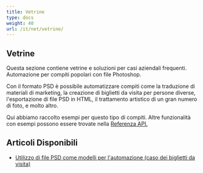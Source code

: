 ```yaml
---
title: Vetrine
type: docs
weight: 40
url: /it/net/vetrine/
---
```


## **Vetrine**
Questa sezione contiene vetrine e soluzioni per casi aziendali frequenti. Automazione per compiti popolari con file Photoshop.

Con il formato PSD è possibile automatizzare compiti come la traduzione di materiali di marketing, la creazione di biglietti da visita per persone diverse, l'esportazione di file PSD in HTML, il trattamento artistico di un gran numero di foto, e molto altro.

Qui abbiamo raccolto esempi per questo tipo di compiti. Altre funzionalità con esempi possono essere trovate nella [Referenza API.](https://reference.aspose.com/psd/net)
## **Articoli Disponibili**
- [Utilizzo di file PSD come modelli per l'automazione (caso dei biglietti da visita)](/psd/it/net/utilizzo-di-file-psd-come-modelli-per-lautomazione-caso-dei-biglietti-da-visita/)
